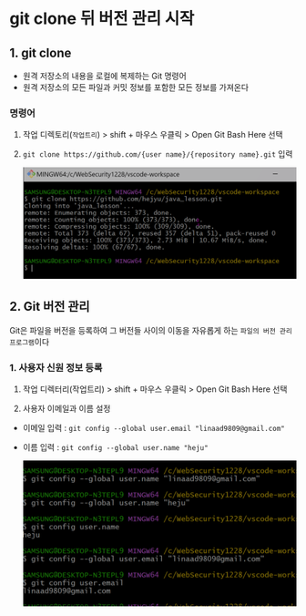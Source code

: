 # git clone 뒤 버전 관리 시작
## 1. git clone
- 원격 저장소의 내용을 로컬에 복제하는 Git 명령어
- 원격 저장소의 모든 파일과 커밋 정보를 포함한 모든 정보를 가져온다

### 명령어
1. 작업 디렉토리(`작업트리`) > shift + 마우스 우클릭 > Open Git Bash Here 선택

1. `git clone https://github.com/{user name}/{repository name}.git` 입력

    ![alt text](image-9.png)



## 2. Git 버전 관리

Git은 파일을 버전을 등록하여 그 버전들 사이의 이동을 자유롭게 하는 `파일의 버전 관리 프로그램`이다

### 1. 사용자 신원 정보 등록

1. 작업 디렉터리(작업트리) > shift + 마우스 우클릭 > Open Git Bash Here 선택

1. 사용자 이메일과 이름 설정

- 이메일 입력 : `git config --global user.email "linaad9809@gmail.com"`

- 이름 입력 : `git config --global user.name "heju"`

    ![alt text](image-10.png)


